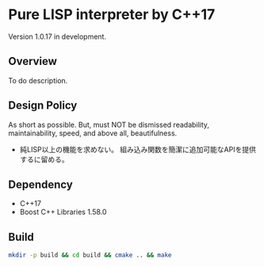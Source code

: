 # Pure LISP interpreter by C++17

Version 1.0.17 in development.

## Overview

To do description.

## Design Policy

As short as possible. But, must NOT be dismissed readability, maintainability, speed, and above all, beautifulness.

- 純LISP以上の機能を求めない。
  組み込み関数を簡潔に追加可能なAPIを提供するに留める。

## Dependency

- C++17
- Boost C++ Libraries 1.58.0

## Build

``` sh
mkdir -p build && cd build && cmake .. && make
```

